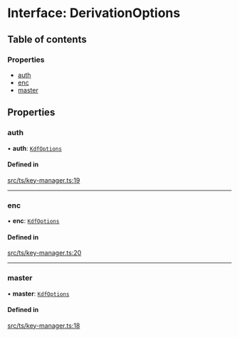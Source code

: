 # Interface: DerivationOptions

## Table of contents

### Properties

- [auth](DerivationOptions.md#auth)
- [enc](DerivationOptions.md#enc)
- [master](DerivationOptions.md#master)

## Properties

### auth

• **auth**: [`KdfOptions`](KdfOptions.md)

#### Defined in

[src/ts/key-manager.ts:19](https://gitlab.com/i3-market/code/wp3/t3.2/i3m-wallet-monorepo/-/blob/53c581f/packages/cloud-vault-client/src/ts/key-manager.ts#L19)

___

### enc

• **enc**: [`KdfOptions`](KdfOptions.md)

#### Defined in

[src/ts/key-manager.ts:20](https://gitlab.com/i3-market/code/wp3/t3.2/i3m-wallet-monorepo/-/blob/53c581f/packages/cloud-vault-client/src/ts/key-manager.ts#L20)

___

### master

• **master**: [`KdfOptions`](KdfOptions.md)

#### Defined in

[src/ts/key-manager.ts:18](https://gitlab.com/i3-market/code/wp3/t3.2/i3m-wallet-monorepo/-/blob/53c581f/packages/cloud-vault-client/src/ts/key-manager.ts#L18)

